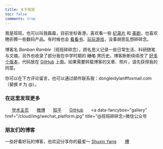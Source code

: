 ```yaml
---
title: 关于班班
toc: false
comments: true
---
```

我是班班，也可以叫我磊磊，目前坐标香港，喜欢看一些 [纪录片](/posts/546f324b/) 和 [美剧](/posts/f90d4bca)，也喜欢瞎折腾一些数码产品。有时候也会 [看看书](/books/)、[玩玩游戏](/games/)，没事胡思乱想碎碎念。

博客名 *Banban Ramble*（班班碎碎念），顾名思义记录一些日常生活、科研随笔与文摘，另外也收录了部分我在中学时期的 ~~随笔~~ 黑历史。博客断断续续改了 [好多个版本](/posts/82ef8c2e/)，代码放在 [GitHub](https://github.com/dongleizhang/blog) 上面。如果需要转载博客的文章、照片，请先获得我的同意。

你可以在下方评论留言，也可以通过邮件联系我：dongleidylan#foxmail.com（替换 # 为 @）。

### 在这里发现更多
　<i class="fa fa-fw fa-home"></i>&nbsp;&nbsp;[学术主页](https://dongleizhang.com "@Donglei Zhang")
　<i class="fa fa-fw fa-weibo"></i>&nbsp;&nbsp;[微博](https://www.weibo.com/prczdl "@班班_Dylan")
　<i class="fa fa-fw fa-custom zhihu"></i>&nbsp;&nbsp;[知乎](https://www.zhihu.com/people/ZhangDylan "@班班")
　<i class="fa fa-fw fa-github"></i>&nbsp;&nbsp;[GitHub](https://github.com/dongleizhang "@dongleizhang")
　<i class="fa fa-fw fa-weixin"></i>&nbsp;&nbsp;<a data-fancybox="gallery" href="/cloud/img/wechat_platform.jpg" title="@班班碎碎念>微信公众号</a>
　
### 朋友们的博客
一些好看好玩的博客，也欢迎分享你的最爱～
[Shuxin Yang](http://shuxinyang.com)　　[槽](https://miyehn.me/blog/)